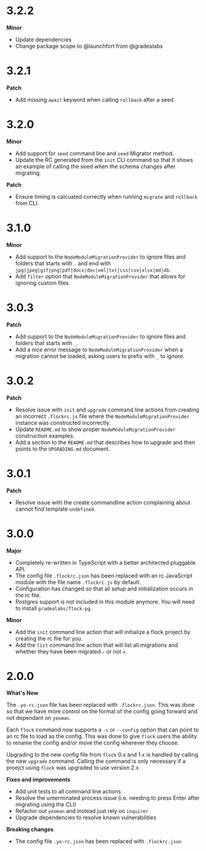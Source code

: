 # 3.2.2

**Minor**

- Update dependencies
- Change package scope to @launchfort from @gradealabs

# 3.2.1

**Patch**

- Add missing `await` keyword when calling `rollback` after a seed.

# 3.2.0

**Minor**

- Add support for `seed` command line and `seed` Migrator method.
- Update the RC generated from the `init` CLI command so that it shows an example
  of calling the seed when the schema changes after migrating.

**Patch**

- Ensure timing is calcuated correctly when running `migrate` and `rollback` from CLI.

# 3.1.0

**Minor**

- Add support to the `NodeModuleMigrationProvider` to ignore files and folders
  that starts with `.` and end with `jpg|jpeg|gif|png|pdf|docx|doc|xml|txt|css|csv|xlsx|md|db`.
- Add `filter` option that `NodeModuleMigrationProvider` that allows for ignoring
  custom files.

# 3.0.3

**Patch**

- Add support to the `NodeModuleMigrationProvider` to ignore files and folders
  that starts with `_`.
- Add a nice error message to `NodeModuleMigrationProvider` when a migration
  cannot be loaded, asking users to prefix with `_` to ignore.

# 3.0.2

**Patch**

- Resolve issue with `init` and `upgrade` command line actions from creating
  an incorrect `.flockrc.js` file where the `NodeModuleMigrationProvider`
  instance was constructed incorrectly.
- Update `README.md` to show proper `NodeModuleMigrationProvider` construction
  examples.
- Add a section to the `README.md` that describes how to upgrade and then points
  to the `UPGRADING.md` document.

# 3.0.1

**Patch**

- Resolve issue with the create commandline action complaining about cannot
  find template `undefined`.

# 3.0.0

**Major**

- Completely re-written in TypeScript with a better architected pluggable API.
- The config file `.flockrc.json` has been replaced with an rc JavaScript module
  with the file name `.flockrc.js` by default.
- Configuration has changed so that all setup and initialization occurs in the
  rc file.
- Postgres support is not included in this module anymore. You will need to
  install `gradealabs/flock-pg`.

**Minor**

- Add the `init` command line action that will initialize a flock project by
  creating the rc file for you.
- Add the `list` command line action that will list all migrations and whether
  they have been migrated `✓` or not `✗`.

# 2.0.0

**What's New**

The `.yo-rc.json` file has been replaced with `.flockrc.json`. This was done
so that we have more control on the format of the config going forward and not
dependant on `yeoman`.

Each `flock` command now supports a `-c` or `--config` option that can point to
an rc file to load as the config. This was done to give `flock` users the
ability to rename the config and/or move the config wherever they choose.

Upgrading to the new config file from `flock` 0.x and 1.x is handled by calling
the new `upgrade` command. Calling the command is only necessary if a proejct
using `flock` was upgraded to use version 2.x.

**Fixes and improvements**

- Add unit tests to all command line actions
- Resolve the unterminated process issue
  (i.e. needing to press Enter after migrating using the CLI)
- Refactor out `yeoman` and instead just rely on `inquirer`
- Upgrade dependencies to resolve known vulnerabilities

**Breaking changes**

- The config file `.yo-rc.json` has been replaced with `.flockrc.json`
